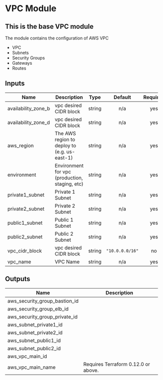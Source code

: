 # VPC Module

## This is the base VPC module

The module contains the configuration of AWS VPC

* VPC
* Subnets
* Security Groups
* Gateways
* Routes

<!-- BEGINNING OF PRE-COMMIT-TERRAFORM DOCS HOOK -->
## Inputs

| Name | Description | Type | Default | Required |
|------|-------------|:----:|:-----:|:-----:|
| availability\_zone\_b | vpc desired CIDR block | string | n/a | yes |
| availability\_zone\_d | vpc desired CIDR block | string | n/a | yes |
| aws\_region | The AWS region to deploy to (e.g. us-east-1) | string | n/a | yes |
| environment | Environment for vpc (production, staging, etc) | string | n/a | yes |
| private1\_subnet | Private 1 Subnet | string | n/a | yes |
| private2\_subnet | Private 2 Subnet | string | n/a | yes |
| public1\_subnet | Public 1 Subnet | string | n/a | yes |
| public2\_subnet | Public 2 Subnet | string | n/a | yes |
| vpc\_cidr\_block | vpc desired CIDR block | string | `"10.0.0.0/16"` | no |
| vpc\_name | VPC Name | string | n/a | yes |

## Outputs

| Name | Description |
|------|-------------|
| aws\_security\_group\_bastion\_id |  |
| aws\_security\_group\_elb\_id |  |
| aws\_security\_group\_private\_id |  |
| aws\_subnet\_private1\_id |  |
| aws\_subnet\_private2\_id |  |
| aws\_subnet\_public1\_id |  |
| aws\_subnet\_public2\_id |  |
| aws\_vpc\_main\_id |  |
| aws\_vpc\_main\_name | Requires Terraform 0.12.0 or above. |

<!-- END OF PRE-COMMIT-TERRAFORM DOCS HOOK -->

